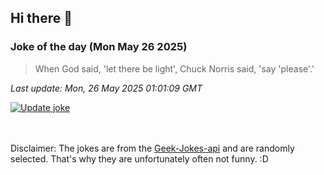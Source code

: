 ## Hi there 👋

### Joke of the day (Mon May 26 2025)
<!-- joke -->
>When God said, 'let there be light', Chuck Norris said, 'say 'please'.'
<!-- /joke -->

*Last update: Mon, 26 May 2025 01:01:09 GMT*

[![Update joke](https://github.com/nclskfm/nclskfm/actions/workflows/joke.yml/badge.svg)](https://github.com/nclskfm/nclskfm/actions/workflows/joke.yml)

<br><br>
Disclaimer: The jokes are from the [Geek-Jokes-api](https://github.com/sameerkumar18/geek-joke-api) and are randomly selected. That's why they are unfortunately often not funny. :D
